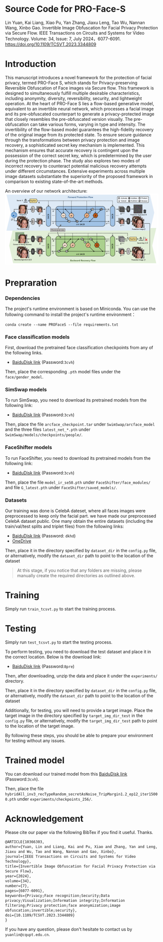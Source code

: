 # Source Code for PRO-Face-S

Lin Yuan, Kai Liang, Xiao Pu, Yan Zhang, Jiaxu Leng, Tao Wu, Nannan Wang, Xinbo Gao. Invertible Image Obfuscation for Facial Privacy Protection via Secure Flow. IEEE Transactions on Circuits and Systems for Video Technology. Volume: 34, Issue: 7, July 2024，6077-6091. https://doi.org/10.1109/TCSVT.2023.3344809
# Introduction
This manuscript introduces a novel framework for the protection of facial privacy, termed PRO-Face S, which stands for Privacy-preserving Reversible Obfuscation of Face images via Secure flow. This framework is designed to simultaneously fulfill multiple desirable characteristics, including anonymity, diversity, reversibility, security, and lightweight operation. At the heart of PRO-Face S lies a flow-based generative model, equivalent to an invertible neural network, which processes a facial image and its pre-obfuscated counterpart to generate a privacy-protected image that closely resembles the pre-obfuscated version visually. The pre-obfuscation can take various forms, varying in type and intensity. The invertibility of the flow-based model guarantees the high-fidelity recovery of the original image from its protected state. To ensure secure guidance through the transformations between privacy protection and image recovery, a sophisticated secret key mechanism is implemented. This mechanism ensures that accurate recovery is contingent upon the possession of the correct secret key, which is predetermined by the user during the protection phase. The study also explores two modes of incorrect recovery to counteract potential malicious recovery attempts under different circumstances. Extensive experiments across multiple image datasets substantiate the superiority of the proposed framework in comparison to existing state-of-the-art methods.

An overview of our network architecture:
![](./assets/architecture.png)
# Prepraration

### Dependencies

The project's runtime environment is based on Miniconda. You can use the following command to install the project's runtime environment：

``conda create --name PROFaceS --file requirements.txt``

### Face classification models
First, download the pretrained face classification checkpoints from any of the following links.
- [BaiduDisk link](https://pan.baidu.com/s/1q-s1G4aqSzcXEofDOEfeHg) (Password:`3cvh`)

Then, place the corresponding `.pth` model files under the `face/gender_model`.

### SimSwap models

To run SimSwap, you need to download its pretrained models from the following link:
- [BaiduDisk link](https://pan.baidu.com/s/1q-s1G4aqSzcXEofDOEfeHg) (Password:`3cvh`)

Then, place the file `arcface_checkpoint.tar` under `SwimSwap/arcface_model` and the three files `latest_net_*.pth` under `SwimSwap/models/checkpoints/people/`.

### FaceShifter models

To run FaceShifter, you need to download its pretrained models from the following link:
- [BaiduDisk link](https://pan.baidu.com/s/1q-s1G4aqSzcXEofDOEfeHg) (Password:`3cvh`)

Then, place the file `model_ir_se50.pth` under `FaceShifter/face_modules/` and file `G_latest.pth` under `FaceShifter/saved_models/`.

### Datasets
Our training was done is CelebA dateset, where all faces images were preprocessed to keep only the facial part. we have made our preprocessed CelebA dataset public. One many obtain the entire datasets (including the train/val/test splits and triplet files) from the following links:
- [BaiduDisk link](https://pan.baidu.com/share/init?surl=wMf-iRP5kVfeijvvZYOylQ) (Password: `dkhd`)
- [OneDrive](https://cqupteducn-my.sharepoint.com/:u:/g/personal/yuanlin_cqupt_edu_cn/EckcBzUQ-f1EgobKZGzJKPUB_g_SOxCXv5bF7e6Kx3O8Yw?e=wInwoU)

Then, place it in the directory specified by `dataset_dir` in the `config.py` file, or alternatively, modify the `dataset_dir` path to point to the location of the dataset

> At this stage, if you notice that any folders are missing, please manually create the required directories as outlined above.

# Training
Simply run `train_tcsvt.py` to start the training process.

# Testing
Simply run `test_tcsvt.py` to start the testing process. 

To perform testing, you need to download the test dataset and place it in the correct location. Below is the download link:
- [BaiduDisk link](https://pan.baidu.com/s/1vFbNzRYVM6Nr-0yTs8GrwA) (Password:`8pre`)

Then, after downloading, unzip the data and place it under the `experiments/` directory.

Then, place it in the directory specified by `dataset_dir` in the `config.py` file, or alternatively, modify the `dataset_dir` path to point to the location of the dataset

Additionally, for testing, you will need to provide a target image. Place the target image in the directory specified by `target_img_dir_test` in the `config.py` file, or alternatively, modify the `target_img_dir_test` path to point to the location of the target image.

By following these steps, you should be able to prepare your environment for testing without any issues.
# Trained model

You can download our trained model from this [BaiduDisk link](https://pan.baidu.com/s/1q-s1G4aqSzcXEofDOEfeHg) (Password:`3cvh`).

Then, place the file `hybridAll_inv3_recTypeRandom_secretAsNoise_TripMargin1.2_ep12_iter15000.pth` under `experiments/checkpoints_256/`.

# Acknowledgement

Please cite our paper via the following BibTex if you find it useful. Thanks. 

    @ARTICLE{10366303,
    author={Yuan, Lin and Liang, Kai and Pu, Xiao and Zhang, Yan and Leng, Jiaxu and Wu, Tao and Wang, Nannan and Gao, Xinbo},
    journal={IEEE Transactions on Circuits and Systems for Video Technology}, 
    title={Invertible Image Obfuscation for Facial Privacy Protection via Secure Flow}, 
    year={2024},
    volume={34},
    number={7},
    pages={6077-6091},
    keywords={Privacy;Face recognition;Security;Data privacy;Visualization;Information integrity;Information filtering;Privacy protection;face anonymization;image obfuscation;invertible;security},
    doi={10.1109/TCSVT.2023.3344809}
    }


If you have any question, please don't hesitate to contact us by ``yuanlin@cqupt.edu.cn``.
